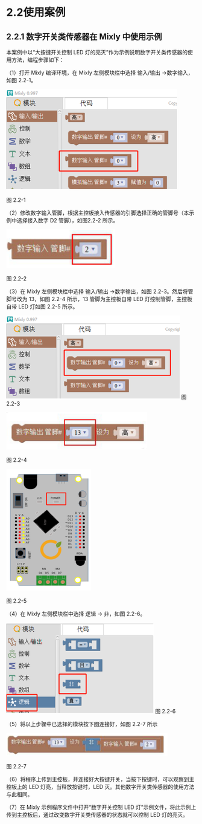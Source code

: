 # 2.2使用案例

<extoc></extoc>

## 2.2.1 数字开关类传感器在 Mixly 中使用示例

本案例中以“大按键开关控制 LED 灯的亮灭”作为示例说明数字开关类传感器的使用方法，编程步骤如下：

（1）打开 Mixly 编译环境，在 Mixly 左侧模块栏中选择 输入/输出 →数字输入，如图 2.2-1。

![](/assets/硬件127744.png)

图 2.2-1

（2）修改数字输入管脚，根据主控板接入传感器的引脚选择正确的管脚号（本示例中选择接入数字 D2 管脚），如图2.2-2 所示。

![](/assets/硬件127818.png)

图 2.2-2

（3）在 Mixly 左侧模块栏中选择 输入/输出 →数字输出，如图 2.2-3。然后将管脚号改为 13，如图 2.2-4 所示，13 管脚为主控板自带 LED 灯控制管脚，主控板自带 LED 灯如图 2.2-5 所示。

![](/assets/硬件127939.png)
图 2.2-3

![](/assets/硬件127949.png)

图 2.2-4

![](/assets/硬件127959.png)

图 2.2-5

（4）在 Mixly 左侧模块栏中选择 逻辑 → 非，如图 2.2-6。

![](/assets/硬件128006.png)
图 2.2-6


（5）将以上步骤中已选择的模块按下图连接好，如图 2.2-7 所示

![](/assets/硬件128050.png)

图 2.2-7


（6）将程序上传到主控板，并连接好大按键开关，当按下按键时，可以观察到主控板上的 LED 灯亮，当释放按键时，LED 灭。其他数字开关类传感器的使用方法与此相同。

（7）在 Mixly 示例程序文件中打开“数字开关控制 LED 灯”示例文件，将此示例上传到主控板后，通过改变数字开关类传感器的状态就可以控制 LED 灯的亮灭。

